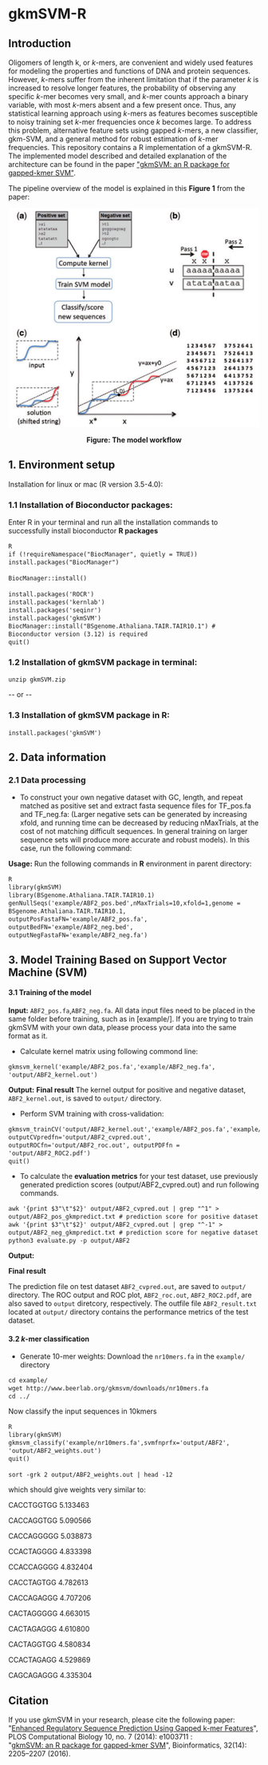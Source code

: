 # gkmSVM-R
## Introduction
Oligomers of length k, or *k*-mers, are convenient and widely used features for modeling the properties and functions of DNA and protein sequences. However, *k*-mers suffer from the inherent limitation that if the parameter *k* is increased to resolve longer features, the probability of observing any specific *k*-mer becomes very small, and *k*-mer counts approach a binary variable, with most *k*-mers absent and a few present once. Thus, any statistical learning approach using *k*-mers as features becomes susceptible to noisy training set *k*-mer frequencies once *k* becomes large. To address this problem, alternative feature sets using gapped *k*-mers, a new classifier, gkm-SVM, and a general method for robust estimation of *k*-mer frequencies. 
This repository contains a R implementation of a gkmSVM-R. The implemented model described and detailed explanation of the architecture can be found in the paper ["gkmSVM: an R package for gapped-kmer SVM"](https://www.ncbi.nlm.nih.gov/pmc/articles/PMC4937197/). 

The pipeline overview of the model is explained in this **Figure 1** from the paper:

<p align="center">
<img src="gkmsvm.jpg">
</p>
<p align="center"><b>Figure: The model workflow</b></p>

## 1. Environment setup

Installation for linux or mac (R version 3.5-4.0):

### 1.1 Installation of Bioconductor packages:

Enter R in your terminal and run all the installation commands to successfully install bioconductor **R packages**

```
R
if (!requireNamespace("BiocManager", quietly = TRUE)) install.packages("BiocManager")

BiocManager::install()

install.packages('ROCR')
install.packages('kernlab')
install.packages('seqinr')
install.packages('gkmSVM')
BiocManager::install("BSgenome.Athaliana.TAIR.TAIR10.1") # Bioconductor version (3.12) is required
quit()
```
### 1.2 Installation of gkmSVM package in **terminal**:

```
unzip gkmSVM.zip
```
-- or --

### 1.3 Installation of gkmSVM package in **R**:

```
install.packages('gkmSVM')
```
## 2. Data information

### 2.1 Data processing

- To construct your own negative dataset with GC, length, and repeat matched as positive set and extract fasta sequence files for TF_pos.fa and TF_neg.fa: (Larger negative sets can be generated by increasing xfold, and running time can be decreased by reducing nMaxTrials, at the cost of not matching difficult sequences. In general training on larger sequence sets will produce more accurate and robust models). In this case, run the following command:

**Usage:**
Run the following commands in **R** environment in parent directory:

```
R
library(gkmSVM) 
library(BSgenome.Athaliana.TAIR.TAIR10.1)
genNullSeqs('example/ABF2_pos.bed',nMaxTrials=10,xfold=1,genome = BSgenome.Athaliana.TAIR.TAIR10.1, outputPosFastaFN='example/ABF2_pos.fa', outputBedFN='example/ABF2_neg.bed', outputNegFastaFN='example/ABF2_neg.fa')
```
## 3. Model Training Based on Support Vector Machine (SVM)
#### 3.1 Training of the model
**Input:** `ABF2_pos.fa`,`ABF2_neg.fa`. 
All data input files need to be placed in the same folder before training, such as in [example/]. If you are trying to train gkmSVM with your own data, please process your data into the same format as it.
- Calculate kernel matrix using following commond line:
 
```
gkmsvm_kernel('example/ABF2_pos.fa','example/ABF2_neg.fa', 'output/ABF2_kernel.out')
```
**Output:**
**Final result** 
The kernel output for positive and negative dataset, `ABF2_kernel.out`, is saved to `output/` directory. 
 
- Perform SVM training with cross-validation:
 
```
gkmsvm_trainCV('output/ABF2_kernel.out','example/ABF2_pos.fa','example/ABF2_neg.fa',svmfnprfx='example/ABF2', outputCVpredfn='output/ABF2_cvpred.out', outputROCfn='output/ABF2_roc.out', outputPDFfn = 'output/ABF2_ROC2.pdf')
quit()
```

- To calculate the **evaluation metrics** for your test dataset, use previously generated prediction scores (output/ABF2_cvpred.out) and run following commands.
```
awk '{print $3"\t"$2}' output/ABF2_cvpred.out | grep "^1" > output/ABF2_pos_gkmpredict.txt # prediction score for positive dataset
awk '{print $3"\t"$2}' output/ABF2_cvpred.out | grep "^-1" > output/ABF2_neg_gkmpredict.txt # prediction score for negative dataset
python3 evaluate.py -p output/ABF2
```

**Output:** 

**Final result** 

The prediction file on test dataset `ABF2_cvpred.out`, are saved to `output/` directory. The ROC output and ROC plot, `ABF2_roc.out`, `ABF2_ROC2.pdf`, are also saved to `output` diretcory, respectively.
The outfile file `ABF2_result.txt` located at `output/` directory contains the performance metrics of the test dataset.  

#### 3.2 *k*-mer classification
- Generate 10-mer weights:
 Download the `nr10mers.fa` in the `example/` directory
```
cd example/
wget http://www.beerlab.org/gkmsvm/downloads/nr10mers.fa
cd ../
```
Now classify the input sequences in 10kmers
```
R
library(gkmSVM)
gkmsvm_classify('example/nr10mers.fa',svmfnprfx='output/ABF2', 'output/ABF2_weights.out')
quit()

sort -grk 2 output/ABF2_weights.out | head -12
```

which should give weights very similar to:

 

CACCTGGTGG 5.133463

CACCAGGTGG 5.090566

CACCAGGGGG 5.038873

CCACTAGGGG 4.833398

CCACCAGGGG 4.832404

CACCTAGTGG 4.782613

CACCAGAGGG 4.707206

CACTAGGGGG 4.663015

CACTAGAGGG 4.610800

CACTAGGTGG 4.580834

CCACTAGAGG 4.529869

CAGCAGAGGG 4.335304

 
## Citation

If you use gkmSVM in your research, please cite the following paper:</br>
"[Enhanced Regulatory Sequence Prediction Using Gapped k-mer Features](https://journals.plos.org/ploscompbiol/article?id=10.1371/journal.pcbi.1003711)",
PLOS Computational Biology 10, no. 7 (2014): e1003711 :<br/>
"[gkmSVM: an R package for gapped-kmer SVM](https://www.ncbi.nlm.nih.gov/pmc/articles/PMC4937197/)",
Bioinformatics, 32(14): 2205–2207 (2016).
